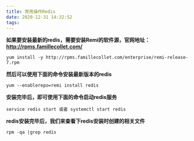 ```yaml
---
title: 常用操作Redis
date: 2020-12-31 14:32:52
tags:
---
```


**如果要安装最新的redis，需要安装Remi的软件源，官网地址：http://rpms.famillecollet.com/**
```
yum install -y http://rpms.famillecollet.com/enterprise/remi-release-7.rpm
```

**然后可以使用下面的命令安装最新版本的redis**
```
yum --enablerepo=remi install redis
```

**安装完毕后，即可使用下面的命令启动redis服务**
```
service redis start 或者 systemctl start redis
```

**redis安装完毕后，我们来查看下redis安装时创建的相关文件**
```
rpm -qa |grep redis
```